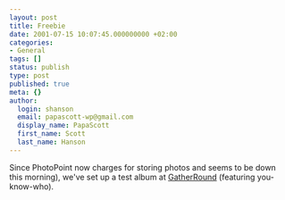 ```yaml
---
layout: post
title: Freebie
date: 2001-07-15 10:07:45.000000000 +02:00
categories:
- General
tags: []
status: publish
type: post
published: true
meta: {}
author:
  login: shanson
  email: papascott-wp@gmail.com
  display_name: PapaScott
  first_name: Scott
  last_name: Hanson
---
```

<p>Since PhotoPoint now charges for storing photos and seems to be down this morning), we've set up a test album at <a href="http://www.gatherround.com/j/AlbumIndex?u=201808&a=232225&pw=christopher">GatherRound</a> (featuring you-know-who).</p>
